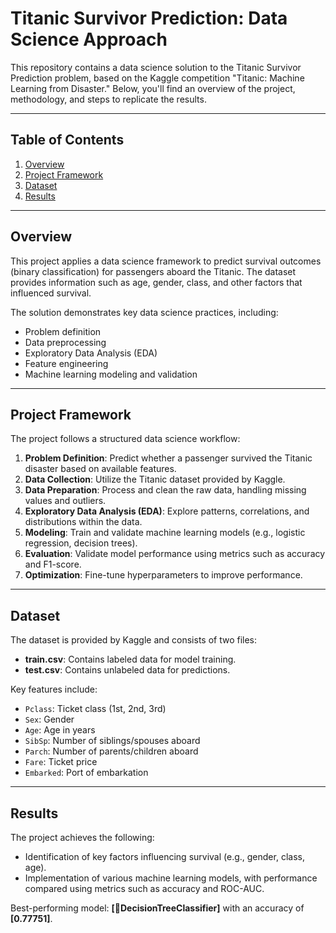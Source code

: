 # Titanic Survivor Prediction: Data Science Approach

This repository contains a data science solution to the Titanic Survivor Prediction problem, based on the Kaggle competition "Titanic: Machine Learning from Disaster." Below, you'll find an overview of the project, methodology, and steps to replicate the results.

---

## Table of Contents
1. [Overview](#overview)
2. [Project Framework](#project-framework)
3. [Dataset](#dataset)
4. [Results](#results)

---

## Overview
This project applies a data science framework to predict survival outcomes (binary classification) for passengers aboard the Titanic. The dataset provides information such as age, gender, class, and other factors that influenced survival.

The solution demonstrates key data science practices, including:
- Problem definition
- Data preprocessing
- Exploratory Data Analysis (EDA)
- Feature engineering
- Machine learning modeling and validation

---

## Project Framework
The project follows a structured data science workflow:

1. **Problem Definition**: Predict whether a passenger survived the Titanic disaster based on available features.
2. **Data Collection**: Utilize the Titanic dataset provided by Kaggle.
3. **Data Preparation**: Process and clean the raw data, handling missing values and outliers.
4. **Exploratory Data Analysis (EDA)**: Explore patterns, correlations, and distributions within the data.
5. **Modeling**: Train and validate machine learning models (e.g., logistic regression, decision trees).
6. **Evaluation**: Validate model performance using metrics such as accuracy and F1-score.
7. **Optimization**: Fine-tune hyperparameters to improve performance.

---

## Dataset
The dataset is provided by Kaggle and consists of two files:

- **train.csv**: Contains labeled data for model training.
- **test.csv**: Contains unlabeled data for predictions.

Key features include:
- `Pclass`: Ticket class (1st, 2nd, 3rd)
- `Sex`: Gender
- `Age`: Age in years
- `SibSp`: Number of siblings/spouses aboard
- `Parch`: Number of parents/children aboard
- `Fare`: Ticket price
- `Embarked`: Port of embarkation

---

## Results
The project achieves the following:
- Identification of key factors influencing survival (e.g., gender, class, age).
- Implementation of various machine learning models, with performance compared using metrics such as accuracy and ROC-AUC.

Best-performing model: **[DecisionTreeClassifier]** with an accuracy of **[0.77751]**.
